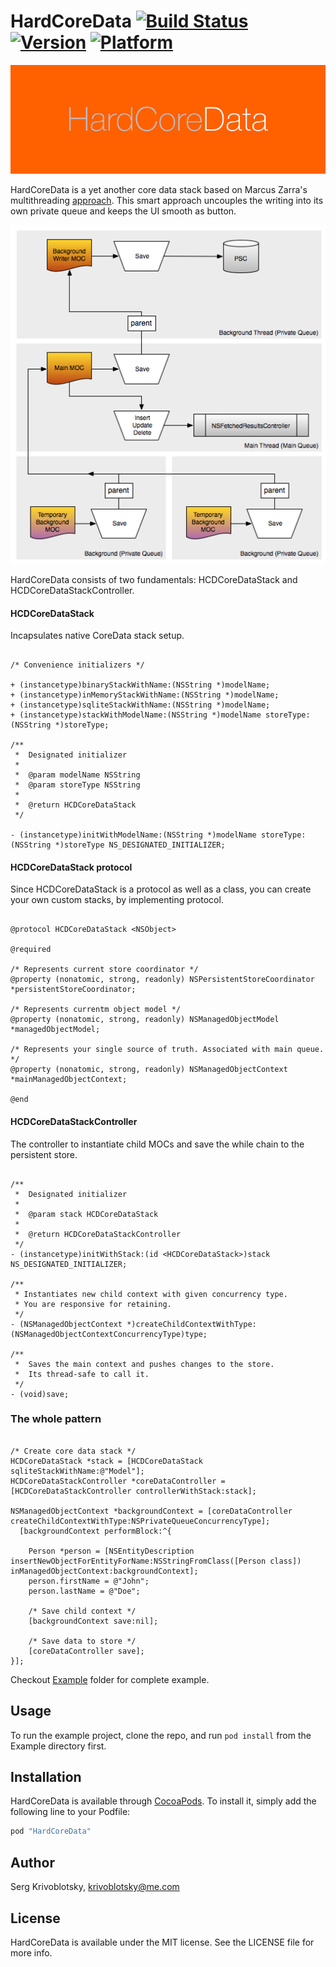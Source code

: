 # HardCoreData [![Build Status](https://travis-ci.org/Krivoblotsky/HardCoreData.svg?branch=master)](https://travis-ci.org/Krivoblotsky/HardCoreData) [![Version](https://img.shields.io/badge/version-0.1.0-cacaca.svg)](https://github.com/Alterplay/APOfflineReverseGeocoding) [![Platform](https://img.shields.io/badge/platform-ios-blue.svg)](https://github.com/Alterplay/APOfflineReverseGeocoding)

![teaser](/screenshots/teaser_v2.png)

HardCoreData is a yet another core data stack based on Marcus Zarra's multithreading [approach](http://www.cocoanetics.com/2012/07/multi-context-coredata/). This smart approach uncouples the writing into its own private queue and keeps the UI smooth as button.

![teaser](/screenshots/stack_dia.png)

HardCoreData consists of two fundamentals: HCDCoreDataStack and HCDCoreDataStackController.

#### HCDCoreDataStack

Incapsulates native CoreData stack setup.

```objc

/* Convenience initializers */

+ (instancetype)binaryStackWithName:(NSString *)modelName;
+ (instancetype)inMemoryStackWithName:(NSString *)modelName;
+ (instancetype)sqliteStackWithName:(NSString *)modelName;
+ (instancetype)stackWithModelName:(NSString *)modelName storeType:(NSString *)storeType;

/**
 *  Designated initializer
 *
 *  @param modelName NSString
 *  @param storeType NSString
 *
 *  @return HCDCoreDataStack
 */

- (instancetype)initWithModelName:(NSString *)modelName storeType:(NSString *)storeType NS_DESIGNATED_INITIALIZER;
```

#### HCDCoreDataStack protocol

Since HCDCoreDataStack is a protocol as well as a class, you can create your own custom stacks, by implementing <HCDCoreDataStack> protocol.

```objc

@protocol HCDCoreDataStack <NSObject>

@required

/* Represents current store coordinator */
@property (nonatomic, strong, readonly) NSPersistentStoreCoordinator *persistentStoreCoordinator;

/* Represents currentm object model */
@property (nonatomic, strong, readonly) NSManagedObjectModel *managedObjectModel;

/* Represents your single source of truth. Associated with main queue. */
@property (nonatomic, strong, readonly) NSManagedObjectContext *mainManagedObjectContext;

@end

```

#### HCDCoreDataStackController

The controller to instantiate child MOCs and save the while chain to the persistent store.

```objc

/**
 *  Designated initializer
 *
 *  @param stack HCDCoreDataStack
 *
 *  @return HCDCoreDataStackController
 */
- (instancetype)initWithStack:(id <HCDCoreDataStack>)stack NS_DESIGNATED_INITIALIZER;

/**
 * Instantiates new child context with given concurrency type.
 * You are responsive for retaining.
 */
- (NSManagedObjectContext *)createChildContextWithType:(NSManagedObjectContextConcurrencyType)type;

/**
 *  Saves the main context and pushes changes to the store.
 *  Its thread-safe to call it.
 */
- (void)save;

```


### The whole pattern

```objc

/* Create core data stack */
HCDCoreDataStack *stack = [HCDCoreDataStack sqliteStackWithName:@"Model"];
HCDCoreDataStackController *coreDataController = [HCDCoreDataStackController controllerWithStack:stack];

NSManagedObjectContext *backgroundContext = [coreDataController createChildContextWithType:NSPrivateQueueConcurrencyType];
  [backgroundContext performBlock:^{
   
    Person *person = [NSEntityDescription insertNewObjectForEntityForName:NSStringFromClass([Person class]) inManagedObjectContext:backgroundContext];
    person.firstName = @"John";
    person.lastName = @"Doe";
    
    /* Save child context */
    [backgroundContext save:nil];
    
    /* Save data to store */
    [coreDataController save];
}];

```

Checkout [Example](https://github.com/Krivoblotsky/HardCoreData/tree/master/Example) folder for complete example.

## Usage

To run the example project, clone the repo, and run `pod install` from the Example directory first.

## Installation

HardCoreData is available through [CocoaPods](http://cocoapods.org). To install
it, simply add the following line to your Podfile:

```ruby
pod "HardCoreData"
```

## Author

Serg Krivoblotsky, krivoblotsky@me.com

## License

HardCoreData is available under the MIT license. See the LICENSE file for more info.
